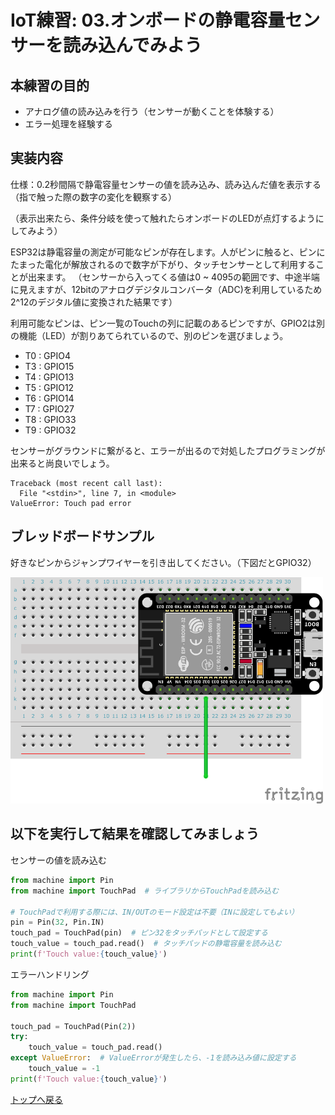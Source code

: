 # IoT練習: 03.オンボードの静電容量センサーを読み込んでみよう

## 本練習の目的

- アナログ値の読み込みを行う（センサーが動くことを体験する）
- エラー処理を経験する

## 実装内容

仕様：0.2秒間隔で静電容量センサーの値を読み込み、読み込んだ値を表示する（指で触った際の数字の変化を観察する）

（表示出来たら、条件分岐を使って触れたらオンボードのLEDが点灯するようにしてみよう）

ESP32は静電容量の測定が可能なピンが存在します。人がピンに触ると、ピンにたまった電化が解放されるので数字が下がり、タッチセンサーとして利用することが出来ます。
（センサーから入ってくる値は0 ~ 4095の範囲です、中途半端に見えますが、12bitのアナログデジタルコンバータ（ADC)を利用しているため2^12のデジタル値に変換された結果です）

利用可能なピンは、ピン一覧のTouchの列に記載のあるピンですが、GPIO2は別の機能（LED）が割りあてられているので、別のピンを選びましょう。

- T0 : GPIO4
- T3 : GPIO15
- T4 : GPIO13
- T5 : GPIO12
- T6 : GPIO14
- T7 : GPIO27
- T8 : GPIO33
- T9 : GPIO32

センサーがグラウンドに繋がると、エラーが出るので対処したプログラミングが出来ると尚良いでしょう。

```text
Traceback (most recent call last):
  File "<stdin>", line 7, in <module>
ValueError: Touch pad error
```

## ブレッドボードサンプル

好きなピンからジャンプワイヤーを引き出してください。（下図だとGPIO32）

<img src="practice03.png" width="500px">

## 以下を実行して結果を確認してみましょう

センサーの値を読み込む

```python
from machine import Pin
from machine import TouchPad  # ライブラリからTouchPadを読み込む

# TouchPadで利用する際には、IN/OUTのモード設定は不要（INに設定してもよい）
pin = Pin(32, Pin.IN)
touch_pad = TouchPad(pin)  # ピン32をタッチパッドとして設定する
touch_value = touch_pad.read()  # タッチパッドの静電容量を読み込む
print(f'Touch value:{touch_value}')
```

エラーハンドリング

```python
from machine import Pin
from machine import TouchPad

touch_pad = TouchPad(Pin(2))
try:
    touch_value = touch_pad.read()
except ValueError:  # ValueErrorが発生したら、-1を読み込み値に設定する
    touch_value = -1
print(f'Touch value:{touch_value}')

```

[トップへ戻る](../README.md)
